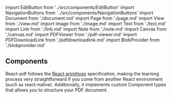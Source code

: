 import EditButton from '../src/components/EditButton'
import NavigationButtons from '../src/components/NavigationButtons'
import Document from './document.md'
import Page from './page.md'
import View from './view.md'
import Image from './image.md'
import Text from './text.md'
import Link from './link.md'
import Note from './note.md'
import Canvas from './canvas.md'
import PDFViewer from './pdf-viewer.md'
import PDFDownloadLink from './pdfdownloadlink.md'
import BlobProvider from './blobprovider.md'

<EditButton to="https://github.com/react-pdf/site/blob/master/docs/components.md" />

## Components

React-pdf follows the [React primitives](https://github.com/lelandrichardson/react-primitives) specification, making the learning process very straightforward if you come from another React environment (such as react-native). Additionally, it implements custom Component types that allows you to structure your PDF document.

<Document components={components} />
<Page components={components} />
<View components={components} />
<Image components={components} />
<Text components={components} />
<Link components={components} />
<Note components={components} />
<Canvas components={components} />
<PDFViewer components={components} />
<PDFDownloadLink components={components} />
<BlobProvider components={components} />

<NavigationButtons
  backSrc="/rendering-process"
  backText="Rendering process"
  nextSrc="/styling"
  nextText="Styling"
/>
